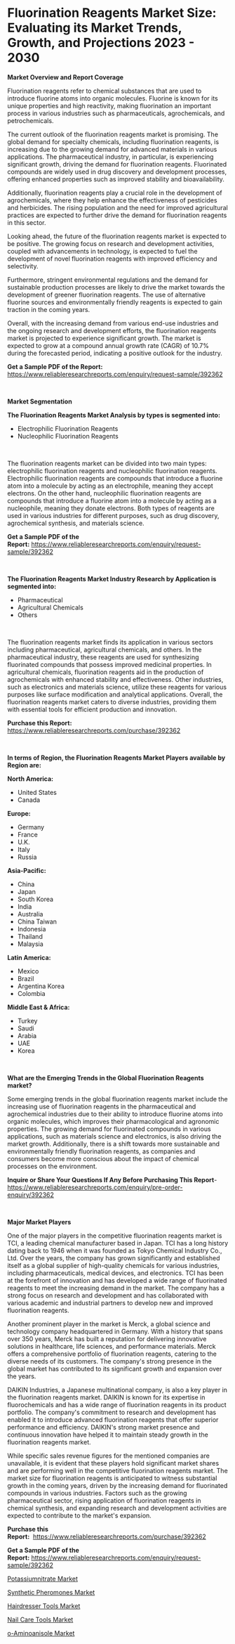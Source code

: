 <p><h1>Fluorination Reagents Market Size: Evaluating its Market Trends, Growth, and Projections 2023 - 2030</h1></p><p><strong>Market Overview and Report Coverage</strong></p>
<p><p>Fluorination reagents refer to chemical substances that are used to introduce fluorine atoms into organic molecules. Fluorine is known for its unique properties and high reactivity, making fluorination an important process in various industries such as pharmaceuticals, agrochemicals, and petrochemicals.</p><p>The current outlook of the fluorination reagents market is promising. The global demand for specialty chemicals, including fluorination reagents, is increasing due to the growing demand for advanced materials in various applications. The pharmaceutical industry, in particular, is experiencing significant growth, driving the demand for fluorination reagents. Fluorinated compounds are widely used in drug discovery and development processes, offering enhanced properties such as improved stability and bioavailability.</p><p>Additionally, fluorination reagents play a crucial role in the development of agrochemicals, where they help enhance the effectiveness of pesticides and herbicides. The rising population and the need for improved agricultural practices are expected to further drive the demand for fluorination reagents in this sector.</p><p>Looking ahead, the future of the fluorination reagents market is expected to be positive. The growing focus on research and development activities, coupled with advancements in technology, is expected to fuel the development of novel fluorination reagents with improved efficiency and selectivity.</p><p>Furthermore, stringent environmental regulations and the demand for sustainable production processes are likely to drive the market towards the development of greener fluorination reagents. The use of alternative fluorine sources and environmentally friendly reagents is expected to gain traction in the coming years.</p><p>Overall, with the increasing demand from various end-use industries and the ongoing research and development efforts, the fluorination reagents market is projected to experience significant growth. The market is expected to grow at a compound annual growth rate (CAGR) of 10.7% during the forecasted period, indicating a positive outlook for the industry.</p></p>
<p><strong>Get a Sample PDF of the Report:</strong> <a href="https://www.reliableresearchreports.com/enquiry/request-sample/392362">https://www.reliableresearchreports.com/enquiry/request-sample/392362</a></p>
<p>&nbsp;</p>
<p><strong>Market Segmentation</strong></p>
<p><strong>The Fluorination Reagents Market Analysis by types is segmented into:</strong></p>
<p><ul><li>Electrophilic Fluorination Reagents</li><li>Nucleophilic Fluorination Reagents</li></ul></p>
<p>&nbsp;</p>
<p><p>The fluorination reagents market can be divided into two main types: electrophilic fluorination reagents and nucleophilic fluorination reagents. Electrophilic fluorination reagents are compounds that introduce a fluorine atom into a molecule by acting as an electrophile, meaning they accept electrons. On the other hand, nucleophilic fluorination reagents are compounds that introduce a fluorine atom into a molecule by acting as a nucleophile, meaning they donate electrons. Both types of reagents are used in various industries for different purposes, such as drug discovery, agrochemical synthesis, and materials science.</p></p>
<p><strong>Get a Sample PDF of the Report:</strong>&nbsp;<a href="https://www.reliableresearchreports.com/enquiry/request-sample/392362">https://www.reliableresearchreports.com/enquiry/request-sample/392362</a></p>
<p>&nbsp;</p>
<p><strong>The Fluorination Reagents Market Industry Research by Application is segmented into:</strong></p>
<p><ul><li>Pharmaceutical</li><li>Agricultural Chemicals</li><li>Others</li></ul></p>
<p>&nbsp;</p>
<p><p>The fluorination reagents market finds its application in various sectors including pharmaceutical, agricultural chemicals, and others. In the pharmaceutical industry, these reagents are used for synthesizing fluorinated compounds that possess improved medicinal properties. In agricultural chemicals, fluorination reagents aid in the production of agrochemicals with enhanced stability and effectiveness. Other industries, such as electronics and materials science, utilize these reagents for various purposes like surface modification and analytical applications. Overall, the fluorination reagents market caters to diverse industries, providing them with essential tools for efficient production and innovation.</p></p>
<p><strong>Purchase this Report:</strong>&nbsp; <a href="https://www.reliableresearchreports.com/purchase/392362">https://www.reliableresearchreports.com/purchase/392362</a></p>
<p>&nbsp;</p>
<p><strong>In terms of Region, the Fluorination Reagents Market Players available by Region are:</strong></p>
<p>
    <p> <strong> North America: </strong>
        <ul>
            <li>United States</li>
            <li>Canada</li>
        </ul>
        </p> 
    <p> <strong> Europe: </strong>
        <ul>
            <li>Germany</li>
            <li>France</li>
            <li>U.K.</li>
            <li>Italy</li>
            <li>Russia</li>
        </ul>
        </p> 
    <p> <strong> Asia-Pacific: </strong>
        <ul>
            <li>China</li>
            <li>Japan</li>
            <li>South Korea</li>
            <li>India</li>
            <li>Australia</li>
            <li>China Taiwan</li>
            <li>Indonesia</li>
            <li>Thailand</li>
            <li>Malaysia</li>
        </ul>
        </p> 
    <p> <strong> Latin America: </strong>
        <ul>
            <li>Mexico</li>
            <li>Brazil</li>
            <li>Argentina Korea</li>
            <li>Colombia</li>
        </ul>
        </p> 
    <p> <strong> Middle East & Africa: </strong>
        <ul>
            <li>Turkey</li>
            <li>Saudi</li>
            <li>Arabia</li>
            <li>UAE</li>
            <li>Korea</li>
        </ul>
    </p>
    </p>
<p>&nbsp;</p>
<p><strong>What are the Emerging Trends in the Global Fluorination Reagents market?</strong></p>
<p><p>Some emerging trends in the global fluorination reagents market include the increasing use of fluorination reagents in the pharmaceutical and agrochemical industries due to their ability to introduce fluorine atoms into organic molecules, which improves their pharmacological and agronomic properties. The growing demand for fluorinated compounds in various applications, such as materials science and electronics, is also driving the market growth. Additionally, there is a shift towards more sustainable and environmentally friendly fluorination reagents, as companies and consumers become more conscious about the impact of chemical processes on the environment.</p></p>
<p><strong>Inquire or Share Your Questions If Any Before Purchasing This Report</strong>- <a href="https://www.reliableresearchreports.com/enquiry/pre-order-enquiry/392362">https://www.reliableresearchreports.com/enquiry/pre-order-enquiry/392362</a></p>
<p>&nbsp;</p>
<p><strong>Major Market Players</strong></p>
<p><p>One of the major players in the competitive fluorination reagents market is TCI, a leading chemical manufacturer based in Japan. TCI has a long history dating back to 1946 when it was founded as Tokyo Chemical Industry Co., Ltd. Over the years, the company has grown significantly and established itself as a global supplier of high-quality chemicals for various industries, including pharmaceuticals, medical devices, and electronics. TCI has been at the forefront of innovation and has developed a wide range of fluorinated reagents to meet the increasing demand in the market. The company has a strong focus on research and development and has collaborated with various academic and industrial partners to develop new and improved fluorination reagents. </p><p>Another prominent player in the market is Merck, a global science and technology company headquartered in Germany. With a history that spans over 350 years, Merck has built a reputation for delivering innovative solutions in healthcare, life sciences, and performance materials. Merck offers a comprehensive portfolio of fluorination reagents, catering to the diverse needs of its customers. The company's strong presence in the global market has contributed to its significant growth and expansion over the years. </p><p>DAIKIN Industries, a Japanese multinational company, is also a key player in the fluorination reagents market. DAIKIN is known for its expertise in fluorochemicals and has a wide range of fluorination reagents in its product portfolio. The company's commitment to research and development has enabled it to introduce advanced fluorination reagents that offer superior performance and efficiency. DAIKIN's strong market presence and continuous innovation have helped it to maintain steady growth in the fluorination reagents market. </p><p>While specific sales revenue figures for the mentioned companies are unavailable, it is evident that these players hold significant market shares and are performing well in the competitive fluorination reagents market. The market size for fluorination reagents is anticipated to witness substantial growth in the coming years, driven by the increasing demand for fluorinated compounds in various industries. Factors such as the growing pharmaceutical sector, rising application of fluorination reagents in chemical synthesis, and expanding research and development activities are expected to contribute to the market's expansion.</p></p>
<p><strong>Purchase this Report:</strong>&nbsp;&nbsp;<a href="https://www.reliableresearchreports.com/purchase/392362">https://www.reliableresearchreports.com/purchase/392362</a></p>
<p></p>
<p><strong>Get a Sample PDF of the Report:</strong>&nbsp;<a href="https://www.reliableresearchreports.com/enquiry/request-sample/392362">https://www.reliableresearchreports.com/enquiry/request-sample/392362</a></p>
<p><p><a href="https://medium.com/@kimwalker82/potassiumnitrate-market-research-report-its-history-and-forecast-2023-to-2030-3e2561ad6cd3">Potassiumnitrate Market</a></p><p><a href="https://medium.com/@oletawunsch/synthetic-pheromones-market-furnishes-information-on-market-share-market-trends-and-market-growth-1c0d7615e5d7">Synthetic Pheromones Market</a></p><p><a href="https://www.linkedin.com/pulse/hairdresser-tools-market-challenges-opportunities-growth-li0ye/">Hairdresser Tools Market</a></p><p><a href="https://www.linkedin.com/pulse/nail-care-tools-market-size-2023-2030-global-industrial-pyqne/">Nail Care Tools Market</a></p><p><a href="https://github.com/PeterParrish5/Market-Research-Report-List-1/blob/main/o-aminoanisole-market.md">o-Aminoanisole Market</a></p></p>